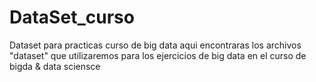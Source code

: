 # DataSet_curso
Dataset para practicas curso de big data
aqui encontraras los archivos "dataset" que utilizaremos para los ejercicios de big data en el curso de bigda & data sciensce

